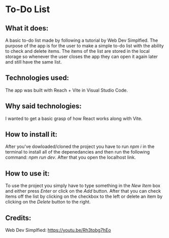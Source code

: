# To-Do List
## What it does:
A basic to-do list made by following a tutorial by Web Dev Simplfied. The purpose of the app is for the user to make a simple to-do list with the ability to check and delete items. The items of the list are stored in the local storage so whenever the user closes the app they can open it again later and still have the same list.
## Technologies used:
The app was built with Reach + Vite in Visual Studio Code.
## Why said technologies:
I wanted to get a basic grasp of how React works along with Vite.
## How to install it:
After you've dowloaded/cloned the project you have to run *npm i* in the terminal to install all of the depenedancies and then run the following command: *npm run dev*. After that you open the localhost link.
## How to use it:
To use the project you simply have to type something in the *New Item* box and either press *Enter* or click on the *Add* button. After that you can check items off the list by clicking on the checkbox to the left or delete an item by clicking on the *Delete* button to the right.
## Credits:
Web Dev Simplfied: https://youtu.be/Rh3tobg7hEo
